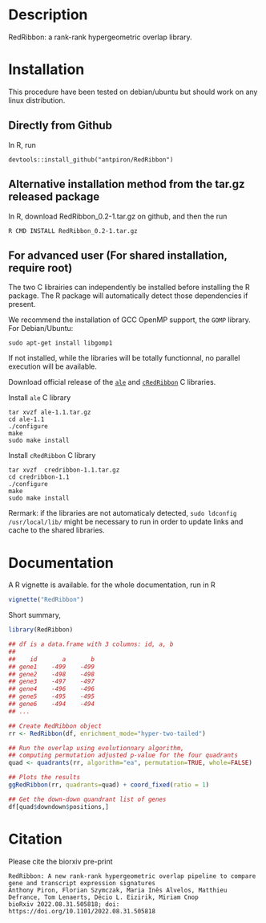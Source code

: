 # Description

RedRibbon: a rank-rank hypergeometric overlap library.

# Installation

This procedure have been tested on debian/ubuntu but should work on any linux distribution.

## Directly from Github

In R, run

```
devtools::install_github("antpiron/RedRibbon")
```


## Alternative installation method from the tar.gz released package

In R, download RedRibbon_0.2-1.tar.gz on github, and then the run

```
R CMD INSTALL RedRibbon_0.2-1.tar.gz
```


## For advanced user (For shared installation, require root)

The two C librairies can independently be installed before installing the R package. The R package will automatically detect those dependencies if present.

We recommend the installation of GCC OpenMP support, the `GOMP` library. For Debian/Ubuntu:

```
sudo apt-get install libgomp1
```

If not installed, while the libraries will be totally functionnal, no parallel execution will be available.


Download official release of the [`ale`]( https://github.com/antpiron/ale) and
[`cRedRibbon`](https://github.com/antpiron/cRedRibbon) C libraries.


Install `ale` C library

```
tar xvzf ale-1.1.tar.gz
cd ale-1.1
./configure
make
sudo make install
```

Install `cRedRibbon` C library

```
tar xvzf  credribbon-1.1.tar.gz
cd credribbon-1.1
./configure
make
sudo make install
```

Rermark: if the libraries are not automaticaly detected, `sudo ldconfig /usr/local/lib/` might be necessary to run in order to update links and cache to the shared libraries.

# Documentation

A R vignette is available. for the whole documentation, run in R

```R
vignette("RedRibbon")
```


Short summary,

```R
library(RedRibbon)

## df is a data.frame with 3 columns: id, a, b
## 
##    id 	   a 	   b
## gene1 	-499 	-499
## gene2 	-498 	-498
## gene3 	-497 	-497
## gene4 	-496 	-496
## gene5 	-495 	-495
## gene6 	-494 	-494 
## ...

## Create RedRibbon object
rr <- RedRibbon(df, enrichment_mode="hyper-two-tailed")

## Run the overlap using evolutionnary algorithm,
## computing permutation adjusted p-value for the four quadrants
quad <- quadrants(rr, algorithm="ea", permutation=TRUE, whole=FALSE)

## Plots the results
ggRedRibbon(rr, quadrants=quad) + coord_fixed(ratio = 1)

## Get the down-down quandrant list of genes
df[quad$downdown$positions,]
```


# Citation

Please cite the biorxiv pre-print

```
RedRibbon: A new rank-rank hypergeometric overlap pipeline to compare gene and transcript expression signatures
Anthony Piron, Florian Szymczak, Maria Inês Alvelos, Matthieu Defrance, Tom Lenaerts, Décio L. Eizirik, Miriam Cnop
bioRxiv 2022.08.31.505818; doi: https://doi.org/10.1101/2022.08.31.505818 
```
